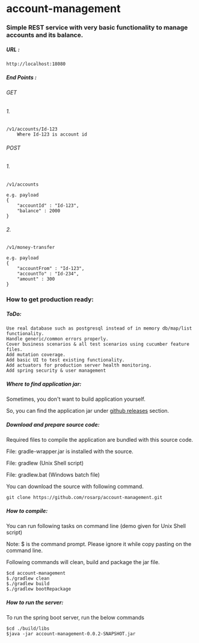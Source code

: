 # account-management
### Simple REST service with very basic functionality to manage accounts and its balance.

##### URL :
	
	http://localhost:18080

##### End Points :
	
###### GET

###### 1.
```
/v1/accounts/Id-123
	Where Id-123 is account id
```
###### POST

###### 1.
```
/v1/accounts

e.g. payload
{
	"accountId" : "Id-123",
	"balance" : 2000
}
```
###### 2.
```
/v1/money-transfer

e.g. payload
{
	"accountFrom" : "Id-123",
	"accountTo" : "Id-234",
	"amount" : 300
}
```

### How to get production ready:

##### ToDo:

```
Use real database such as postgresql instead of in memory db/map/list functionality.
Handle generic/common errors properly.
Cover business scenarios & all test scenarios using cucumber feature files.
Add mutation coverage.
Add basic UI to test existing functionality.
Add actuators for production server health monitoring.
Add spring security & user management
```

##### Where to find application jar:
Sometimes, you don't want to build application yourself.

So, you can find the application jar under [github releases](https://github.com/rosarp/account-management/releases) section.

##### Download and prepare source code:
Required files to compile the application are bundled with this source code.

File: gradle-wrapper.jar is installed with the source.

File: gradlew (Unix Shell script)

File: gradlew.bat (Windows batch file)

You can download the source with following command.
```
git clone https://github.com/rosarp/account-management.git
```

##### How to compile:
You can run following tasks on command line (demo given for Unix Shell script)

Note: $ is the command prompt. Please ignore it while copy pasting on the command line.

Following commands will clean, build and package the jar file.
```
$cd account-management
$./gradlew clean
$./gradlew build
$./gradlew bootRepackage
```

##### How to run the server:

To run the spring boot server, run the below commands
```
$cd ./build/libs
$java -jar account-management-0.0.2-SNAPSHOT.jar
```
